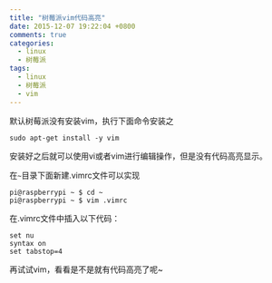 ```yaml
---
title: "树莓派vim代码高亮"
date: 2015-12-07 19:22:04 +0800
comments: true
categories:
  - linux
  - 树莓派
tags:
  - linux
  - 树莓派
  - vim
---
```


默认树莓派没有安装vim，执行下面命令安装之

	sudo apt-get install -y vim

安装好之后就可以使用vi或者vim进行编辑操作，但是没有代码高亮显示。

<!--more-->

在`~`目录下面新建.vimrc文件可以实现
```
pi@raspberrypi ~ $ cd ~
pi@raspberrypi ~ $ vim .vimrc
```

在.vimrc文件中插入以下代码：

```
set nu
syntax on
set tabstop=4
```
再试试vim，看看是不是就有代码高亮了呢~